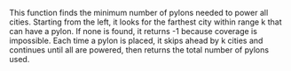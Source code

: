 This function finds the minimum number of pylons needed to power all cities. Starting from the left, it looks for the farthest city within range k that can have a pylon. If none is found, it returns -1 because coverage is impossible. Each time a pylon is placed, it skips ahead by k cities and continues until all are powered, then returns the total number of pylons used.
